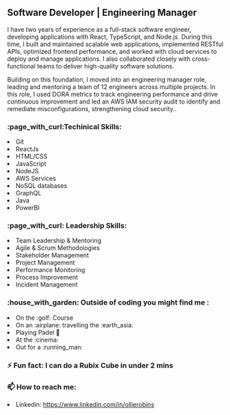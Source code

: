 <h2>Software Developer | Engineering Manager </h2>

<p>I have two years of experience as a full-stack software engineer, developing applications with React, TypeScript, and Node.js. During this time, I built and maintained scalable web applications, implemented RESTful APIs, optimized frontend performance, and worked with cloud services to deploy and manage applications. I also collaborated closely with cross-functional teams to deliver high-quality software solutions.</p> 

<p>Building on this foundation, I moved into an engineering manager role, leading and mentoring a team of 12 engineers across multiple projects. In this role, I used DORA metrics to track engineering performance and drive continuous improvement and led an AWS IAM security audit to identify and remediate misconfigurations, strengthening cloud security..</p>

<h3>:page_with_curl:Techinical Skills:</h3>

 <li>Git</li>
 <li>ReactJs</li>
 <li>HTML/CSS</li>
 <li>JavaScript</li>
 <li>NodeJS</li>
 <li>AWS Services</li>
 <li>NoSQL databases</li>
 <li>GraphQL</li>
 <li>Java</li>
 <li>PowerBI</li>

 <h3>:page_with_curl: Leadership Skills:</h3>
 
  <li>Team Leadership & Mentoring</li>
  <li>Agile & Scrum Methodologies</li>
  <li>Stakeholder Management</li>
  <li>Project Management</li>
  <li>Performance Monitoring</li>
  <li>Process Improvement</li>
  <li>Incident Management</li>

<h3>:house_with_garden: Outside of coding you might find me :</h3>

 <li> On the :golf: Course</li>
 <li> On an :airplane: travelling the :earth_asia:</li>
 <li> Playing Padel 🎾</li>
 <li> At the :cinema:</li>
 <li> Out for a :running_man:</li>

<h3>⚡ Fun fact: I can do a Rubix Cube in under 2 mins</h3>

<h3>📫 How to reach me: </h3>

 <li> Linkedin: <a href="https://www.linkedin.com/in/ollierobins" target="_blank">https://www.linkedin.com/in/ollierobins</a> </li>
<!--  <li> Website: <a href="https://ollierobins.co.uk" target="_blank"> https://ollierobins.co.uk </a> </li> -->

<!--
**olirob93/olirob93** is a ✨ _special_ ✨ repository because its `README.md` (this file) appears on your GitHub profile.


-->
